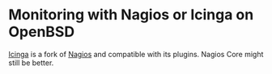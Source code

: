 # Monitoring with Nagios or Icinga on OpenBSD

[Icinga](https://icinga.com/docs/icinga-2/latest/doc/01-about) is a fork
of [Nagios](https://github.com/NagiosEnterprises/nagioscore) and
compatible with its plugins. Nagios Core might still be better.
